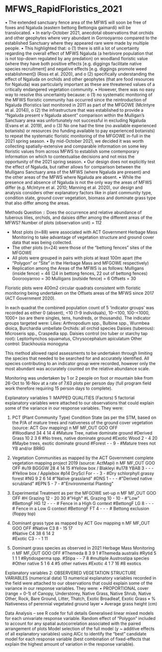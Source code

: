 # MFWS_RapidFloristics_2021

•	The extended sanctuary fence area of the MFWS will soon be free of foxes and Ngaluda (eastern bettong Bettongia gaimardi) will be translocated.
•	In early-October 2021, anecdotal observations that orchids and other geophytes where very abundant in Gorrooyarroo compared to the established Sanctuary where they appeared rare were made by multiple people. 
•	This highlighted that:
o	(1) there is still a lot of uncertainty regarding the overall effect of MFWS Ngaluda (a herbivore population that is not top-down regulated by any predation) on woodland floristic value (where they have both positive effects [e.g. diggings facilitate native species recruitment] and negative effects [e.g. diggings promote weed establishment]) (Ross et al. 2020), and
o	(2) specifically understanding the effect of Ngaluda on orchids and other geophytes (that are food resources for Ngaluda) was particularly important as these are threatened values of a critically endangered vegetation community.
•	However, there was no easy way to resolve this uncertainty because:
o	(1) no systematic monitoring of the MFWS floristic community has occurred since the reintroduction of Ngaluda (floristics last monitored in 2011 as part of the MFGOWE (McIntyre et al. 2014)),
o	(2) the infrastructure that was established to provide a “Ngaluda present v Ngaluda absent” comparison within the Mulligan’s Sanctuary area was unfortunately not successful in excluding Ngaluda (Evans et al. 2019), and
o	(3) No one had the time (no available experienced botanists) or resources (no funding available to pay experienced botanists) to repeat the systematic floristic monitoring of the MFGOWE in-full in the 2021 spring season.
•	By mid-October 2021, we decided it was worth collecting spatially-extensive and comparable information on some key floristic values from across MFWS to establish some contemporary information on which to contextualise decisions and not miss the opportunity of the 2021 spring season.
•	Our design does not explicitly test the effect of Ngaluda, but rather allows for comparison between the Mulligans Sanctuary area of the MFWS (where Ngaluda are present) and the other areas of the MFWS where Ngaluda are absent. 
•	While the presence and absence of Ngaluda is not the only way the areas of MFWS differ (e.g. McIntyre et al. 2010; Manning et al. 2020), our design and analysis considers other explanatory factors like in plant community type, condition state, ground cover vegetation, biomass and dominate grass type that also differ among the areas. 

Methods
Question :: Does the occurrence and relative abundance of tuberous lilies, orchids, and daisies differ among the different areas of the MFWS?
Number of plots (observation unit) = 112
-	Most plots (n=88) were associated with ACT Government Herbage Mass Monitoring to take advantage of vegetation structure and ground cover data that was being collected.
-	The other plots (n=24) were those of the “bettong fences” sites of the MFGOWE
-	All plots were grouped in pairs with plots at least 100m apart (the “Polygon” or “Site” in the Herbage Mass and MFGOWE respectively)
-	Replication among the Areas of the MFWS is as follows:
Mulligans (inside fence)    = 46 (24 in bettong fences, 22 out of bettong fences) 
Goorooyarroo		   = 30
Mulligans (outside fence) = 6
Offsets			   = 30

Floristic plots were 400m2 circular quadrats consistent with floristic monitoring being undertaken on the Offsets areas of the MFWS since 2017 (ACT Government 2020).

In each quadrat the combined population count of 5 ‘indicator groups’ was recorded as either 0 (absent), <10 (1-9 individuals), 10-<100, 100-<1000, 1000+ (so are there singles, tens, hundreds, or thousands). The indicator groups targeted were:
Lilies:   Arthropodium spp., Bulbine spp., Wurmbea dioica, Burchardia umbellate
Orchids: all orchid species
Daisies (tuberous): Microseris spp., Craspedia spp.
Daisies control (no tuber or starchy tap root): Leptorhynchos squamatus, Chrysocephalum apiculatum
Other control: Stackhousia monogyna

This method allowed rapid assessments to be undertaken through limiting the species that needed to be searched for and accurately identified. All species contributing to an indicator group were recorded, however only the most abundant was accurately counted on the relative abundance scale.  

Monitoring was undertaken by 1 or 2 people on foot or mountain bike from 26-Oct to 16-Nov at a rate of 7.63 plots per person day (full program field work therefore requiring 15 person days to complete). 

Explanatory variables 1: MAPPED QUALITIES (Factors)
5 factorial explanatory variables were attached to our observations that could explain some of the variance in our response variables. They were:
1.	PCT (Plant Community Type) Condition State (as per the STM, based on the P/A of mature trees and nativeness of the ground cover vegetation (source: ACT Gov mapping)
n                 	MF    MF_OUT    GOO   OFF     
#Woodland         34      	4       	14    	 4       #Mature Tree, native dominate ground
#Derived Grass   10      	2       	3    	 6       #No trees, native dominate ground
#Exotic Wood      2      	 -       	4    	 20      #Maybe trees, exotic dominate ground
#Forest          	  -       	-       	9    	 -       #Mature trees not YB and/or BRRG 




2.	Vegetation Communities as mapped by the ACT Government complete vegetation mapping project 2019 (source: ActMapi)
n                	 MF    MF_OUT    GOO   OFF
#u19 BGGGW        28       4       	  14    	15      #Yellow box / Blakleyi
#u178 YBAB           3         -      	   -     	-       #Yellow box / Applebox
#p14 DryScl For     -         -       	  3    	 -       #Dry schlorphyll grassy forest
#NG             	   9         2       	 6     	14      #"Native grassland"
#DNS            	   1         -      	 -     	-       #"Derived native scrubland"
#EPN                      5         -      	 7     	-       #"Environmental Planting"

3.	Experimental Treatment as per the MFGOWE set-up
n                 	MF    MF_OUT    GOO   OFF
#H Grazing         12      	-       	20    	30      #"High"
#L Grazing        	10      	-       	10   	 -       #"Low"
#BettongF HG    12      	-       	-    	 -       # Fence in a High G context
#BettongF LG      8       	-       	-    	 -       # Fence in a Low G context
#BettongF FT      4      	 -       	-     	 -       # Bettong exclusion (floppy top)

4.	Dominant grass type as mapped by ACT Gov mapping
n              	MF    MF_OUT    GOO   OFF
#Native C3         8      	-       	15   	 17      
#Native C4        38     	 6       	14   	 2       
#Exotic C3         -      	-       	1     	11

5.	Dominant grass species as observed in 2021 Herbage Mass Monitoring
n                 	MF    MF_OUT    GOO   OFF
#Themeda          8       	3        	9     	1       #Themeda australis
#Rytid            	5       	1        	1     	1       #Rytidosperma spp.
#Stipa           	 -       	-       	 7     	8       #multiple Austrostipa species
#Other native     5       	1        	6     	4       #5 other natives
#Exotic           	4       	1        	7     	16      #8 exotics

	
Explanatory variables 2: OBSERVERED VEGETATION STRUCTURE VARIABLES (numerical data)
13 numerical explanatory variables recorded in the field were attached to our observations that could explain some of the variance in our response variables. They were:
•	PROPORTIONAL cover (range = 0-1) of Canopy, Understorey, Native Grass, Native Shrub, Native Other, Rock, Bare Ground, Litter, Thatch, Exotic Broadleaf, Exotic Grass
•	% Nativeness of perennial vegetated ground layer 
•	Average grass height (cm)

Data Analysis – see R code for full details
Generalised linear mixed models for each univariate response variable. Random effect of “Polygon” included to account for any spatial autocorrelation associated with the paired arrangement of plots
Model selection of the full model (y ~ additive effects of all explanatory variables) using AICc to identify the “best” candidate model for each response variable (best combination of fixed-effects that explain the highest amount of variation in the response variable).
